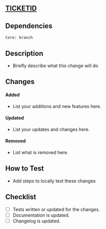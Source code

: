 <!-- 
  NOTICE: This repository has been deprecated in favor of a new repository.
  Please submit your pull request to the new repository: [Ready Player Me Core](https://github.com/readyplayerme/rpm-unity-sdk-core.git).
  
  This repository is no longer actively maintained or supported.
  Thank you for your understanding.
-->


<!-- Copy the TICKETID for this task from Jira and add it to the PR name in brackets -->
<!-- PR name should look like: [TICKETID] My Pull Request -->

<!-- Add link for the ticket here editing the TICKETID-->

## [TICKETID](https://ready-player-me.atlassian.net/browse/TICKETID)

<!-- Replace the branch with the dependency, if no dependency is required than set this to develop -->
## Dependencies
```Package
Core: branch
```

## Description

-   Briefly describe what this change will do

<!-- Fill the section below with Added, Updated and Removed information. -->
<!-- If there is no item under one of the lists remove it's title. -->

## Changes

#### Added

-   List your additions and new features here.

#### Updated

-   List your updates and changes here.

#### Removed

-   List what is removed here.

<!-- Testability -->

## How to Test

-   Add steps to locally test these changes

<!-- Update your progress with the task here -->

## Checklist

-   [ ] Tests written or updated for the changes.
-   [ ] Documentation is updated.
-   [ ] Changelog is updated.

<!--- Remember to copy the Changes Section into the commit message when you close the PR -->

